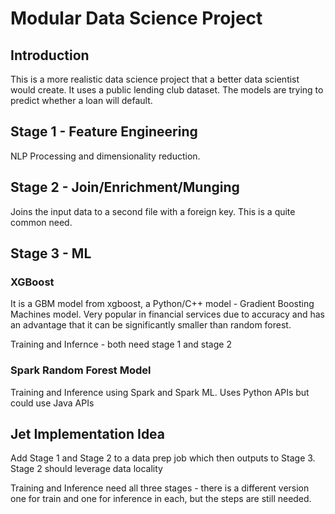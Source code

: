 # Modular Data Science Project
## Introduction
This is a more realistic data science project that a better data scientist would create.
It uses a public lending club dataset.
The models are trying to predict whether a loan will default.


## Stage 1 - Feature Engineering
NLP Processing and dimensionality reduction.


## Stage 2 - Join/Enrichment/Munging
Joins the input data to a second file with a foreign key.
This is a quite common need.

## Stage 3 - ML
### XGBoost 
It is a GBM model  from xgboost, a Python/C++ model - Gradient Boosting Machines model. Very popular in financial services due to accuracy and has an advantage that it can be significantly smaller than random forest.

Training and Infernce - both need stage 1 and stage 2

### Spark Random Forest Model

Training and Inference using Spark and Spark ML.
Uses Python APIs but could use Java APIs

## Jet Implementation Idea

Add Stage 1 and Stage 2 to a data prep job which then outputs to Stage 3. Stage 2 should leverage data locality

Training and Inference need all three stages - there is a different version one for train and one for inference in each, but the steps are still needed.







